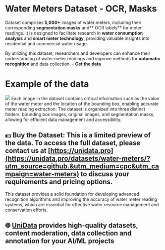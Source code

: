 # Water Meters Dataset - OCR, Masks
Dataset comprises **5,000+** images of water meters, including their corresponding **segmentation masks** and** OCR labels** for meter readings. It  is designed to facilitate research in **water consumption analysis** and **smart meter technology**, providing valuable insights into residential and commercial water usage.

By utilizing this dataset, researchers and developers can enhance their understanding of water meter readings and improve methods for **automatic recognition** and data collection. - **[Get the data](https://unidata.pro/datasets/water-meters/?utm_source=github.&utm_medium=cpc&utm_campaign=water-meters)**

# Example of the data
![](https://www.googleapis.com/download/storage/v1/b/kaggle-user-content/o/inbox%2F22059654%2F7580bad9a4e171194a942954cc469a3e%2FFrame%20185.png?generation=1735167809138042&alt=media)
Each image in the dataset contains critical information such as the value of the water meter and the location of the bounding box, enabling accurate meter reading extraction. The dataset is organized into three distinct folders: bounding box images, original images, and segmentation masks, allowing for efficient data management and accessibility.

## 💵 Buy the Dataset: This is a limited preview of the data. To access the full dataset, please contact us at [https://unidata.pro](https://unidata.pro/datasets/water-meters/?utm_source=github.&utm_medium=cpc&utm_campaign=water-meters) to discuss your requirements and pricing options.

This dataset provides a solid foundation for developing advanced recognition algorithms and improving the accuracy of water meter reading systems, which are essential for effective water resource management and conservation efforts.

## 🌐 [UniData](https://unidata.pro/datasets/water-meters/?utm_source=github.&utm_medium=cpc&utm_campaign=water-meters) provides high-quality datasets, content moderation, data collection and annotation for your AI/ML projects 
